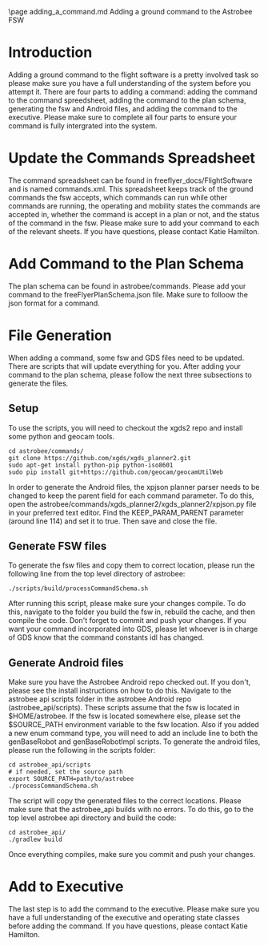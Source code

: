 \page adding_a_command.md Adding a ground command to the Astrobee FSW

# Introduction

Adding a ground command to the flight software is a pretty involved task so please make sure you have a full understanding of the system before you attempt it. There are four parts to adding a command: adding the command to the command spreedsheet, adding the command to the plan schema, generating the fsw and Android files, and adding the command to the executive. Please make sure to complete all four parts to ensure your command is fully intergrated into the system.

# Update the Commands Spreadsheet

The command spreadsheet can be found in freeflyer_docs/FlightSoftware and is named commands.xml. This spreadsheet keeps track of the ground commands the fsw accepts, which commands can run while other commands are running, the operating and mobility states the commands are accepted in, whether the command is accept in a plan or not, and the status of the command in the fsw. Please make sure to add your command to each of the relevant sheets. If you have questions, please contact Katie Hamilton.

# Add Command to the Plan Schema

The plan schema can be found in astrobee/commands. Please add your command to the freeFlyerPlanSchema.json file. Make sure to folloow the json format for a command.

# File Generation

When adding a command, some fsw and GDS files need to be updated. There are scripts that will update everything for you. After adding your command to the plan schema, please follow the next three subsections to generate the files.

## Setup

To use the scripts, you will need to checkout the xgds2 repo and install some python and geocam tools.

    cd astrobee/commands/
    git clone https://github.com/xgds/xgds_planner2.git
    sudo apt-get install python-pip python-iso8601
    sudo pip install git+https://github.com/geocam/geocamUtilWeb

In order to generate the Android files, the xpjson planner parser needs to be changed to keep the parent field for each command parameter. To do this, open the astrobee/commands/xgds_planner2/xgds_planner2/xpjson.py file in your preferred  text editor. Find the KEEP_PARAM_PARENT parameter (around line 114) and set it to true. Then save and close the file.

## Generate FSW files

To generate the fsw files and copy them to correct location, please run the following line from the top level directory of astrobee:

    ./scripts/build/processCommandSchema.sh

After running this script, please make sure your changes compile. To do this, navigate to the folder you build the fsw in, rebuild the cache, and then compile the code. Don't forget to commit and push your changes. If you want your command incorporated into GDS, please let whoever is in charge of GDS know that the command constants idl has changed.

## Generate Android files

Make sure you have the Astrobee Android repo checked out. If you don't, please see the install instructions on how to do this. Navigate to the astrobee api scripts folder in the astrobee Android repo (astrobee_api/scripts). These scripts assume that the fsw is located in $HOME/astrobee. If the fsw is located somewhere else, please set the $SOURCE_PATH environment variable to the fsw location. Also if you added a new enum command type, you will need to add an include line to both the genBaseRobot and genBaseRobotImpl scripts. To generate the android files, please run the following in the scripts folder:

    cd astrobee_api/scripts
    # if needed, set the source path
    export SOURCE_PATH=path/to/astrobee
    ./processCommandSchema.sh

The script will copy the generated files to the correct locations. Please make sure that the astrobee_api builds with no errors. To do this, go to the top level astrobee api directory and build the code:

    cd astrobee_api/
    ./gradlew build

Once everything compiles, make sure you commit and push your changes.

# Add to Executive

The last step is to add the command to the executive. Please make sure you have a full understanding of the executive and operating state classes before adding the command. If you have questions, please contact Katie Hamilton.
